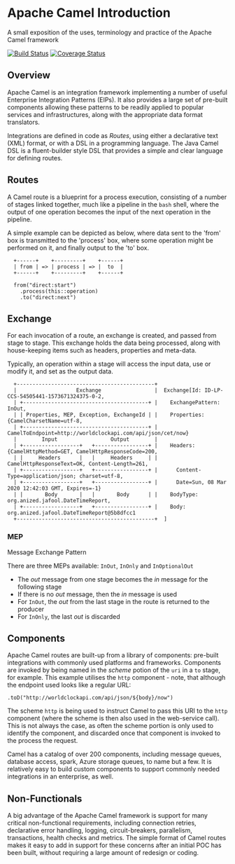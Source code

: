 # Apache Camel Introduction
A small exposition of the uses, terminology and practice of the Apache Camel framework

[![Build Status](https://travis-ci.org/sothach/jafool.svg?branch=master)](https://travis-ci.org/sothach/jafool)
[![Coverage Status](https://coveralls.io/repos/github/sothach/jafool/badge.svg?branch=master)](https://coveralls.io/github/sothach/jafool?branch=master)

## Overview
Apache Camel is an integration framework implementing a number of useful Enterprise Integration Patterns (EIPs).
It also provides a large set of pre-built components allowing these patterns to be readily applied to popular
services and infrastructures, along with the appropriate data format translators.

Integrations are defined in code as *Routes*, using either a declarative text (XML) format, or with a DSL in a
programming language. The Java Camel DSL is a fluent-builder style DSL that provides a simple and clear language for
defining routes.

## Routes
A Camel route is a blueprint for a process execution, consisting of a number of stages linked together, 
much like a pipeline in the `bash` shell, where the output of one operation becomes the input of the 
next operation in the pipeline.

A simple example can be depicted as below, where data sent to the 'from' box is transmitted to the 'process' box,
where some operation might be performed on it, and finally output to the 'to' box.
```text
  +------+    +---------+    +------+
  | from | => | process | => |  to  |
  +------+    +---------+    +------+
```

```
  from("direct:start")
    .process(this::operation)
    .to("direct:next")
```

## Exchange
For each invocation of a route, an exchange is created, and passed from stage to stage.  This exchange holds the data
being processed, along with house-keeping items such as headers, properties and meta-data.

Typically, an operation within a stage will access the input data, use or modify it, and set as the output data.
 
```
  +--------------------------------------------+
  |                   Exchange                 |  Exchange[Id: ID-LP-CCS-54505441-1573671324375-0-2, 
  | +----------------------------------------+ |    ExchangePattern: InOut,
  | | Properties, MEP, Exception, ExchangeId | |    Properties: {CamelCharsetName=utf-8, 
  | +----------------------------------------+ |      CamelToEndpoint=http://worldclockapi.com/api/json/cet/now}
  |        Input                 Output        |      
  | +------------------+   +-----------------+ |    Headers: {CamelHttpMethod=GET, CamelHttpResponseCode=200, 
  | |     Headers      |   |     Headers     | |      CamelHttpResponseText=OK, Content-Length=261, 
  | +------------------+   +-----------------+ |      Content-Type=application/json; charset=utf-8,
  | +------------------+   +-----------------+ |      Date=Sun, 08 Mar 2020 12:42:03 GMT, Expires=-1}
  | |       Body       |   |       Body      | |    BodyType: org.anized.jafool.DateTimeReport,
  | +------------------+   +-----------------+ |    Body: org.anized.jafool.DateTimeReport@5b8dfcc1
  +--------------------------------------------+  ]
```
### MEP
Message Exchange Pattern

There are three MEPs available: `InOut`, `InOnly` and `InOptionalOut`

*  The *out* message from one stage becomes the *in* message for the following stage
*  If there is no *out* message, then the *in* message is used
*  For `InOut`, the *out* from the last stage in the route is returned to the producer
*  For `InOnly`, the last *out* is discarded

## Components
Apache Camel routes are built-up from a library of components: pre-built integrations with commonly used platforms
and frameworks.  Components are invoked by being named in the *scheme* potion of the `uri` in a `to` stage, for example.
This example utilises the `http` component - note, that although the endpoint used looks like a regular URL:

    .toD("http://worldclockapi.com/api/json/${body}/now")

The scheme `http` is being used to instruct Camel to pass this URI to the `http` component (where the scheme is then
also used in the web-service call).  This is not always the case, as often the scheme portion is only used to identify
the component, and discarded once that component is invoked to the process the request.

Camel has a catalog of over 200 components, including message queues, database access, spark, Azure storage queues, to
name but a few.  It is relatively easy to build custom components to support commonly needed integrations in an
enterprise, as well.

## Non-Functionals
A big advantage of the Apache Camel framework is support for many critical non-functional requirements, including
connection retries, declarative error handling, logging, circuit-breakers, parallelism, transactions, health checks
and metrics.  The simple format of Camel routes makes it easy to add in support for these concerns after an initial
POC has been built, without requiring a large amount of redesign or coding.
